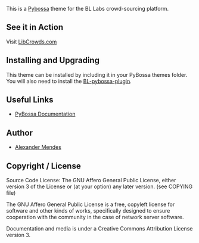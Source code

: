 This is a [Pybossa](https://github.com/PyBossa/pybossa) theme for the BL Labs crowd-sourcing platform.

## See it in Action

Visit [LibCrowds.com](http://libcrowds.com)

## Installing and Upgrading

This theme can be installed by including it in your PyBossa themes folder. You will also need to install the [BL-pybossa-plugin](https://github.com/alexandermendes/BL-pybossa-plugin).


## Useful Links

* [PyBossa Documentation](http://docs.pybossa.com/)


## Author

* [Alexander Mendes](mailto:alexanderhmendes@gmail.com)


## Copyright / License


Source Code License: The GNU Affero General Public License, either version 3 of the License
or (at your option) any later version. (see COPYING file)

The GNU Affero General Public License is a free, copyleft license for
software and other kinds of works, specifically designed to ensure
cooperation with the community in the case of network server software.

Documentation and media is under a Creative Commons Attribution License version
3.
